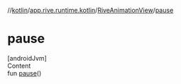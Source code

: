 //[kotlin](../../../index.md)/[app.rive.runtime.kotlin](../index.md)/[RiveAnimationView](index.md)/[pause](pause.md)



# pause  
[androidJvm]  
Content  
fun [pause](pause.md)()  



